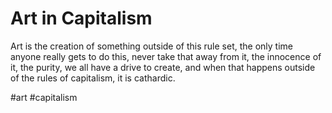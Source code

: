 # Art in Capitalism
Art is the creation of something outside of this rule set, the only time anyone really gets to do this, never take that away from it, the innocence of it, the purity, we all have a drive to create, and when that happens outside of the rules of capitalism, it is cathardic.

#art #capitalism 